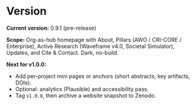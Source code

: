 # Version
**Current version:** 0.9.1 (pre-release)

**Scope:** Org-as-hub homepage with About, Pillars (AWO / CRI-CORE / Enterprise), Active Research (Waveframe v4.0, Societal Simulator), Updates, and Cite & Contact. Dark, no-build.

**Next for v1.0.0:**

- Add per-project mini pages or anchors (short abstracts, key artifacts, DOIs).
- Optional: analytics (Plausible) and accessibility pass.
- Tag `v1.0.0`, then archive a website snapshot to Zenodo.

